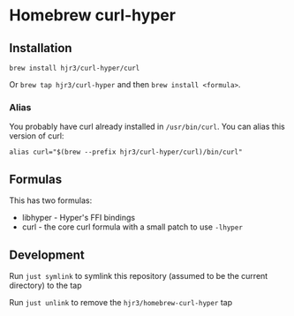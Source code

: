 # Homebrew curl-hyper

## Installation

`brew install hjr3/curl-hyper/curl`

Or `brew tap hjr3/curl-hyper` and then `brew install <formula>`.

### Alias
You probably have curl already installed in `/usr/bin/curl`. You can alias this version of curl:

`alias curl="$(brew --prefix hjr3/curl-hyper/curl)/bin/curl"`

## Formulas

This has two formulas:

- libhyper - Hyper's FFI bindings
- curl - the core curl formula with a small patch to use `-lhyper`

## Development

Run `just symlink` to symlink this repository (assumed to be the current directory) to the tap

Run `just unlink` to remove the `hjr3/homebrew-curl-hyper` tap
